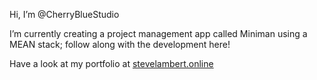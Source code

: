 Hi, I’m @CherryBlueStudio

I’m currently creating a project management app called Miniman using a MEAN stack; follow along with the development here!

Have a look at my portfolio at <a href="http://stevelambert.online">stevelambert.online</a>
